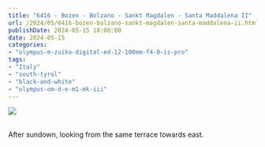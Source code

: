 ```yaml
---
title: "6416 - Bozen - Bolzano - Sankt Magdalen - Santa Maddalena II"
url: /2024/05/6416-bozen-bolzano-sankt-magdalen-santa-maddalena-ii.html
publishDate: 2024-05-15 18:00:00
date: 2024-05-15
categories:
- "olympus-m-zuiko-digital-ed-12-100mm-f4-0-is-pro"
tags:
- "Italy"
- "south-tyrol"
- "black-and-white"
- "olympus-om-d-e-m1-mk-iii"
---
```

<div class="container">
<div class="center"><a target="_blank" href="https://d25zfm9zpd7gm5.cloudfront.net/1200x1200/2020/20200904_190842_lr.jpg"><img class="webfeedsFeaturedVisual" src="https://d25zfm9zpd7gm5.cloudfront.net/0600x0600/2020/20200904_190842_lr.jpg" /></a></div>
</div>
<br />

After sundown, looking from the same terrace towards east.
